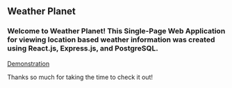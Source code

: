 ## Weather Planet

### Welcome to Weather Planet! This Single-Page Web Application for viewing location based weather information was created using React.js, Express.js, and PostgreSQL.

[Demonstration](https://youtu.be/WKBpNc2geA4)

Thanks so much for taking the time to check it out! 

